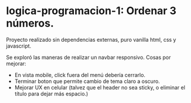 # logica-programacion-1: Ordenar 3 números.

Proyecto realizado sin dependencias externas, puro vanilla html, css y javascript.

Se exploró las maneras de realizar un navbar responsivo.
Cosas por mejorar: 
* En vista mobile, click fuera del menú debería cerrarlo.
* Terminar boton que permite cambio de tema claro a oscuro.
* Mejorar UX en celular (talvez que el header no sea sticky, o eliminar el título para dejar más espacio.)
